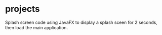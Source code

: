 # projects
Splash screen code using JavaFX to display a splash sceen for 2 seconds, then load the main application.
